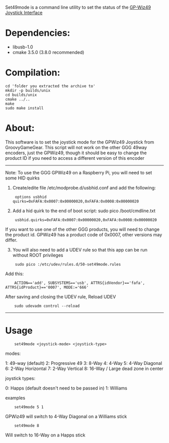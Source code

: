 Set49mode is a command line utility to set the status of the [GP-Wiz49 Joystick Interface](https://groovygamegear.com/webstore/index.php?main_page=product_info&cPath=76_81&products_id=233)

# Dependencies:
- libusb-1.0
- cmake 3.5.0 (3.8.0 recommended)

# Compilation:

    cd 'folder you extracted the archive to'
    mkdir -p builds/unix
    cd builds/unix
    cmake ../..
    make
    sudo make install
    
# About: 

This software is to set the joystick mode for the GPWiz49 Joystick from GroovyGameGear. 
This script will not work on the other GGG 49way encoders, just the GPWiz49,
though it should be easy to change the product ID if you need to access a different version of this encoder

************************************************

Note: To use the GGG GPWiz49 on a Raspberry Pi, you will need to set some HID quirks 
1. Create/edite file /etc/modprobe.d/usbhid.conf and add the following:
 
        options usbhid quirks=0xFAFA:0x0007:0x00000020,0xFAFA:0x0008:0x00000020

2. Add a hid quirk to the end of boot script: sudo pico /boot/cmdline.txt

        usbhid.quirks=0xFAFA:0x0007:0x00000020,0xFAFA:0x0008:0x00000020

If you want to use one of the other GGG products, you will need to change the product id. GPWiz49 has a product code of 0x0007, other versions may differ.

3. You will also need to add a UDEV rule so that this app can be run without ROOT privileges
        
        sudo pico :/etc/udev/rules.d/50-set49mode.rules 

Add this:

        ACTION=='add', SUBSYSTEMS=='usb', ATTRS{idVendor}=='fafa', ATTRS{idProduct}=='0007', MODE:='666' 

After saving and closing the UDEV rule, Reload UDEV

        sudo udevadm control --reload

**************************************************

# Usage

        set49mode <joystick-mode> <joystick-type>

modes:

1: 49-way (default)
2: Progressive 49
3: 8-Way
4: 4-Way
5: 4-Way Diagonal
6: 2-Way Horizontal
7: 2-Way Vertical
8: 16-Way / Large dead zone in center

joystick types:

0: Happs (default doesn't need to be passed in)
1: Williams

examples
        
        set49mode 5 1
        
GPWiz49 will switch to 4-Way Diagonal on a Williams stick

        set49mode 8
        
Will switch to 16-Way on a Happs stick